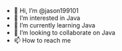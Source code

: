 - 👋 Hi, I’m @jason199101
- 👀 I’m interested in Java
- 🌱 I’m currently learning Java
- 💞️ I’m looking to collaborate on Java
- 📫 How to reach me 

<!---
jason199101/jason199101 is a ✨ special ✨ repository because its `README.md` (this file) appears on your GitHub profile.
You can click the Preview link to take a look at your changes.
--->
